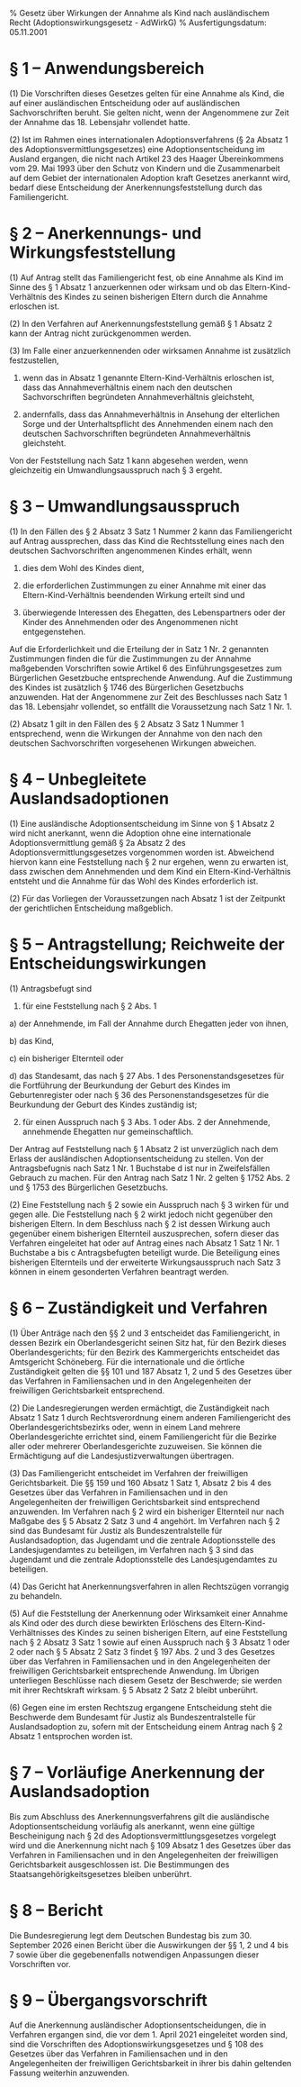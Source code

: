 % Gesetz über Wirkungen der Annahme als Kind nach ausländischem Recht  (Adoptionswirkungsgesetz - AdWirkG)
% Ausfertigungsdatum: 05.11.2001
 
# § 1 – Anwendungsbereich

(1) Die Vorschriften dieses Gesetzes gelten für eine Annahme als Kind, die auf einer ausländischen Entscheidung oder auf ausländischen Sachvorschriften beruht. Sie gelten nicht, wenn der Angenommene zur Zeit der Annahme das 18. Lebensjahr vollendet hatte.

(2) Ist im Rahmen eines internationalen Adoptionsverfahrens (§ 2a Absatz 1 des Adoptionsvermittlungsgesetzes) eine Adoptionsentscheidung im Ausland ergangen, die nicht nach Artikel 23 des Haager Übereinkommens vom 29. Mai 1993 über den Schutz von Kindern und die Zusammenarbeit auf dem Gebiet der internationalen Adoption kraft Gesetzes anerkannt wird, bedarf diese Entscheidung der Anerkennungsfeststellung durch das Familiengericht.

# § 2 – Anerkennungs- und Wirkungsfeststellung

(1) Auf Antrag stellt das Familiengericht fest, ob eine Annahme als Kind im Sinne des § 1 Absatz 1 anzuerkennen oder wirksam und ob das Eltern-Kind-Verhältnis des Kindes zu seinen bisherigen Eltern durch die Annahme erloschen ist.

(2) In den Verfahren auf Anerkennungsfeststellung gemäß § 1 Absatz 2 kann der Antrag nicht zurückgenommen werden.

(3) Im Falle einer anzuerkennenden oder wirksamen Annahme ist zusätzlich festzustellen,

1. wenn das in Absatz 1 genannte Eltern-Kind-Verhältnis erloschen ist, dass das Annahmeverhältnis einem nach den deutschen Sachvorschriften begründeten Annahmeverhältnis gleichsteht,

2. andernfalls, dass das Annahmeverhältnis in Ansehung der elterlichen Sorge und der Unterhaltspflicht des Annehmenden einem nach den deutschen Sachvorschriften begründeten Annahmeverhältnis gleichsteht.

Von der Feststellung nach Satz 1 kann abgesehen werden, wenn gleichzeitig ein Umwandlungsausspruch nach § 3 ergeht.

# § 3 – Umwandlungsausspruch

(1) In den Fällen des § 2 Absatz 3 Satz 1 Nummer 2 kann das Familiengericht auf Antrag aussprechen, dass das Kind die Rechtsstellung eines nach den deutschen Sachvorschriften angenommenen Kindes erhält, wenn

1. dies dem Wohl des Kindes dient,

2. die erforderlichen Zustimmungen zu einer Annahme mit einer das Eltern-Kind-Verhältnis beendenden Wirkung erteilt sind und

3. überwiegende Interessen des Ehegatten, des Lebenspartners oder der Kinder des Annehmenden oder des Angenommenen nicht entgegenstehen.

Auf die Erforderlichkeit und die Erteilung der in Satz 1 Nr. 2 genannten Zustimmungen finden die für die Zustimmungen zu der Annahme maßgebenden Vorschriften sowie Artikel 6 des Einführungsgesetzes zum Bürgerlichen Gesetzbuche entsprechende Anwendung. Auf die Zustimmung des Kindes ist zusätzlich § 1746 des Bürgerlichen Gesetzbuchs anzuwenden. Hat der Angenommene zur Zeit des Beschlusses nach Satz 1 das 18. Lebensjahr vollendet, so entfällt die Voraussetzung nach Satz 1 Nr. 1.

(2) Absatz 1 gilt in den Fällen des § 2 Absatz 3 Satz 1 Nummer 1 entsprechend, wenn die Wirkungen der Annahme von den nach den deutschen Sachvorschriften vorgesehenen Wirkungen abweichen.

# § 4 – Unbegleitete Auslandsadoptionen

(1) Eine ausländische Adoptionsentscheidung im Sinne von § 1 Absatz 2 wird nicht anerkannt, wenn die Adoption ohne eine internationale Adoptionsvermittlung gemäß § 2a Absatz 2 des Adoptionsvermittlungsgesetzes vorgenommen worden ist. Abweichend hiervon kann eine Feststellung nach § 2 nur ergehen, wenn zu erwarten ist, dass zwischen dem Annehmenden und dem Kind ein Eltern-Kind-Verhältnis entsteht und die Annahme für das Wohl des Kindes erforderlich ist.

(2) Für das Vorliegen der Voraussetzungen nach Absatz 1 ist der Zeitpunkt der gerichtlichen Entscheidung maßgeblich.

# § 5 – Antragstellung; Reichweite der Entscheidungswirkungen

(1) Antragsbefugt sind

1. für eine Feststellung nach § 2 Abs. 1

a) der Annehmende, im Fall der Annahme durch Ehegatten jeder von ihnen,

b) das Kind,

c) ein bisheriger Elternteil oder

d) das Standesamt, das nach § 27 Abs. 1 des Personenstandsgesetzes für die Fortführung der Beurkundung der Geburt des Kindes im Geburtenregister oder nach § 36 des Personenstandsgesetzes für die Beurkundung der Geburt des Kindes zuständig ist;

2. für einen Ausspruch nach § 3 Abs. 1 oder Abs. 2 der Annehmende, annehmende Ehegatten nur gemeinschaftlich.

Der Antrag auf Feststellung nach § 1 Absatz 2 ist unverzüglich nach dem Erlass der ausländischen Adoptionsentscheidung zu stellen. Von der Antragsbefugnis nach Satz 1 Nr. 1 Buchstabe d ist nur in Zweifelsfällen Gebrauch zu machen. Für den Antrag nach Satz 1 Nr. 2 gelten § 1752 Abs. 2 und § 1753 des Bürgerlichen Gesetzbuchs.

(2) Eine Feststellung nach § 2 sowie ein Ausspruch nach § 3 wirken für und gegen alle. Die Feststellung nach § 2 wirkt jedoch nicht gegenüber den bisherigen Eltern. In dem Beschluss nach § 2 ist dessen Wirkung auch gegenüber einem bisherigen Elternteil auszusprechen, sofern dieser das Verfahren eingeleitet hat oder auf Antrag eines nach Absatz 1 Satz 1 Nr. 1 Buchstabe a bis c Antragsbefugten beteiligt wurde. Die Beteiligung eines bisherigen Elternteils und der erweiterte Wirkungsausspruch nach Satz 3 können in einem gesonderten Verfahren beantragt werden.

# § 6 – Zuständigkeit und Verfahren

(1) Über Anträge nach den §§ 2 und 3 entscheidet das Familiengericht, in dessen Bezirk ein Oberlandesgericht seinen Sitz hat, für den Bezirk dieses Oberlandesgerichts; für den Bezirk des Kammergerichts entscheidet das Amtsgericht Schöneberg. Für die internationale und die örtliche Zuständigkeit gelten die §§ 101 und 187 Absatz 1, 2 und 5 des Gesetzes über das Verfahren in Familiensachen und in den Angelegenheiten der freiwilligen Gerichtsbarkeit entsprechend.

(2) Die Landesregierungen werden ermächtigt, die Zuständigkeit nach Absatz 1 Satz 1 durch Rechtsverordnung einem anderen Familiengericht des Oberlandesgerichtsbezirks oder, wenn in einem Land mehrere Oberlandesgerichte errichtet sind, einem Familiengericht für die Bezirke aller oder mehrerer Oberlandesgerichte zuzuweisen. Sie können die Ermächtigung auf die Landesjustizverwaltungen übertragen.

(3) Das Familiengericht entscheidet im Verfahren der freiwilligen Gerichtsbarkeit. Die §§ 159 und 160 Absatz 1 Satz 1, Absatz 2 bis 4 des Gesetzes über das Verfahren in Familiensachen und in den Angelegenheiten der freiwilligen Gerichtsbarkeit sind entsprechend anzuwenden. Im Verfahren nach § 2 wird ein bisheriger Elternteil nur nach Maßgabe des § 5 Absatz 2 Satz 3 und 4 angehört. Im Verfahren nach § 2 sind das Bundesamt für Justiz als Bundeszentralstelle für Auslandsadoption, das Jugendamt und die zentrale Adoptionsstelle des Landesjugendamtes zu beteiligen, im Verfahren nach § 3 sind das Jugendamt und die zentrale Adoptionsstelle des Landesjugendamtes zu beteiligen.

(4) Das Gericht hat Anerkennungsverfahren in allen Rechtszügen vorrangig zu behandeln.

(5) Auf die Feststellung der Anerkennung oder Wirksamkeit einer Annahme als Kind oder des durch diese bewirkten Erlöschens des Eltern-Kind-Verhältnisses des Kindes zu seinen bisherigen Eltern, auf eine Feststellung nach § 2 Absatz 3 Satz 1 sowie auf einen Ausspruch nach § 3 Absatz 1 oder 2 oder nach § 5 Absatz 2 Satz 3 findet § 197 Abs. 2 und 3 des Gesetzes über das Verfahren in Familiensachen und in den Angelegenheiten der freiwilligen Gerichtsbarkeit entsprechende Anwendung. Im Übrigen unterliegen Beschlüsse nach diesem Gesetz der Beschwerde; sie werden mit ihrer Rechtskraft wirksam. § 5 Absatz 2 Satz 2 bleibt unberührt.

(6) Gegen eine im ersten Rechtszug ergangene Entscheidung steht die Beschwerde dem Bundesamt für Justiz als Bundeszentralstelle für Auslandsadoption zu, sofern mit der Entscheidung einem Antrag nach § 2 Absatz 1 entsprochen worden ist.

# § 7 – Vorläufige Anerkennung der Auslandsadoption

Bis zum Abschluss des Anerkennungsverfahrens gilt die ausländische Adoptionsentscheidung vorläufig als anerkannt, wenn eine gültige Bescheinigung nach § 2d des Adoptionsvermittlungsgesetzes vorgelegt wird und die Anerkennung nicht nach § 109 Absatz 1 des Gesetzes über das Verfahren in Familiensachen und in den Angelegenheiten der freiwilligen Gerichtsbarkeit ausgeschlossen ist. Die Bestimmungen des Staatsangehörigkeitsgesetzes bleiben unberührt.

# § 8 – Bericht

Die Bundesregierung legt dem Deutschen Bundestag bis zum 30. September 2026 einen Bericht über die Auswirkungen der §§ 1, 2 und 4 bis 7 sowie über die gegebenenfalls notwendigen Anpassungen dieser Vorschriften vor.

# § 9 – Übergangsvorschrift

Auf die Anerkennung ausländischer Adoptionsentscheidungen, die in Verfahren ergangen sind, die vor dem 1. April 2021 eingeleitet worden sind, sind die Vorschriften des Adoptionswirkungsgesetzes und § 108 des Gesetzes über das Verfahren in Familiensachen und in den Angelegenheiten der freiwilligen Gerichtsbarkeit in ihrer bis dahin geltenden Fassung weiterhin anzuwenden.

